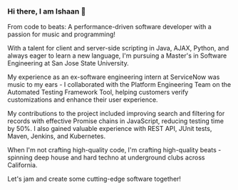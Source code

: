 ### Hi there, I am Ishaan 👋

From code to beats: A performance-driven software developer with a passion for music and programming!

With a talent for client and server-side scripting in Java, AJAX, Python, and always eager to learn a new language, I'm pursuing a Master's in Software Engineering at San Jose State University.

My experience as an ex-software engineering intern at ServiceNow was music to my ears - I collaborated with the Platform Engineering Team on the Automated Testing Framework Tool, helping customers verify customizations and enhance their user experience.

My contributions to the project included improving search and filtering for records with effective Promise chains in JavaScript, reducing testing time by 50%. I also gained valuable experience with REST API, JUnit tests, Maven, Jenkins, and Kubernetes.

When I'm not crafting high-quality code, I'm crafting high-quality beats - spinning deep house and hard techno at underground clubs across California.

Let's jam and create some cutting-edge software together!
 
<!--
**ishaan000/ishaan000** is a ✨ _special_ ✨ repository because its `README.md` (this file) appears on your GitHub profile.

Here are some ideas to get you started:

- 🔭 I’m currently working on ...
- 🌱 I’m currently learning ...
- 👯 I’m looking to collaborate on ...
- 🤔 I’m looking for help with ...
- 💬 Ask me about ...
- 📫 How to reach me: ...
- 😄 Pronouns: ...
- ⚡ Fun fact: ...
-->
